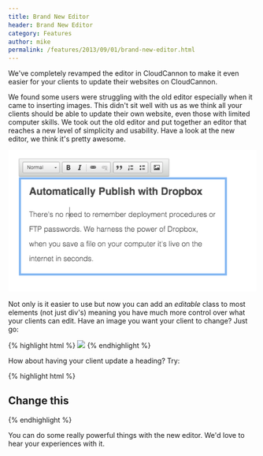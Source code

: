 ```yaml
---
title: Brand New Editor
header: Brand New Editor
category: Features
author: mike
permalink: /features/2013/09/01/brand-new-editor.html
---
```

We've completely revamped the editor in CloudCannon to make it even easier for your clients to update their websites on CloudCannon.

We found some users were struggling with the old editor especially when it came to inserting images. This didn't sit well with us as we think all your clients should be able to update their own website, even those with limited computer skills. We took out the old editor and put together an editor that reaches a new level of simplicity and usability. Have a look at the new editor, we think it's pretty awesome.

![New Editor](/img/blog/new_editor.png)

Not only is it easier to use but now you can add an _editable_ class to most elements (not just div's) meaning you have much more control over what your clients can edit. Have an image you want your client to change? Just go:

{% highlight html %}
	<img src="abc.jpg" class="editable" />
{% endhighlight %}

How about having your client update a heading? Try:

{% highlight html %}
	<h2 class=”editable”>Change this</h2>
{% endhighlight %}

You can do some really powerful things with the new editor. We'd love to hear your experiences with it.
